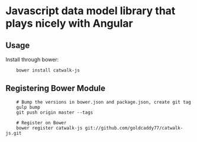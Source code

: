 # Javascript data model library that plays nicely with Angular

## Usage

Install through bower:

        bower install catwalk-js

## Registering Bower Module

        # Bump the versions in bower.json and package.json, create git tag
        gulp bump
        git push origin master --tags

        # Register on Bower
        bower register catwalk-js git://github.com/goldcaddy77/catwalk-js.git

